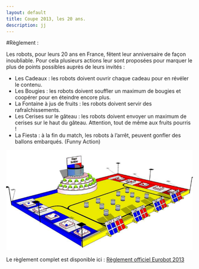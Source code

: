 ```yaml
---
layout: default
title: Coupe 2013, les 20 ans.
description: jj
---
```


#Règlement :

Les robots, pour leurs 20 ans en France, fêtent leur anniversaire de façon inoubliable. Pour cela plusieurs actions leur sont proposées pour marquer le plus de points possibles auprès de leurs invités : 

 * Les Cadeaux : les robots doivent ouvrir chaque cadeau pour en révéler le contenu. 
 * Les Bougies : les robots doivent souffler un maximum de bougies et coopérer pour en éteindre encore plus. 
 * La Fontaine à jus de fruits : les robots doivent servir des rafraîchissements. 
 * Les Cerises sur le gâteau : les robots doivent envoyer un maximum de cerises sur le haut du gâteau. Attention, tout de même aux fruits pourris ! 
 * La Fiesta : à la fin du match, les robots à l’arrêt, peuvent gonfler des ballons embarqués. (Funny Action)

 ![La table de jeu 2013](table-2013.png)

Le règlement complet est disponible ici : [Règlement officiel Eurobot 2013](ReglementEurobot2013FRVersionfinale.pdf)